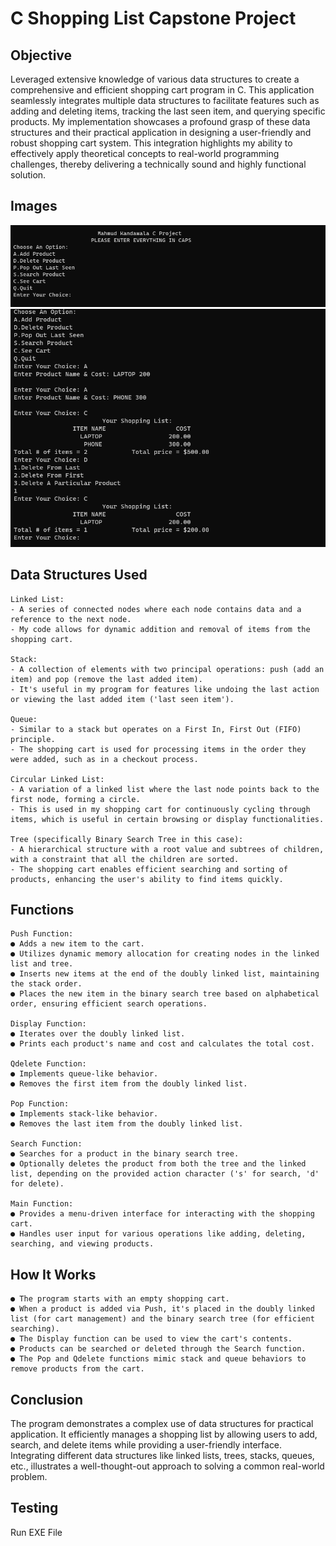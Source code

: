# C Shopping List Capstone Project

## Objective
Leveraged extensive knowledge of various data structures to create a comprehensive and efficient shopping cart program in C. This application seamlessly integrates multiple data structures to facilitate features such as adding and deleting items, tracking the last seen item, and querying specific products. My implementation showcases a profound grasp of these data structures and their practical application in designing a user-friendly and robust shopping cart system. This integration highlights my ability to effectively apply theoretical concepts to real-world programming challenges, thereby delivering a technically sound and highly functional solution.

## Images
<img src = "images/1.png"> 
<img src = "images/2.png"> 

## Data Structures Used
```
Linked List:
- A series of connected nodes where each node contains data and a reference to the next node.
- My code allows for dynamic addition and removal of items from the shopping cart.

Stack:
- A collection of elements with two principal operations: push (add an item) and pop (remove the last added item).
- It's useful in my program for features like undoing the last action or viewing the last added item ('last seen item').

Queue:
- Similar to a stack but operates on a First In, First Out (FIFO) principle.
- The shopping cart is used for processing items in the order they were added, such as in a checkout process.

Circular Linked List:
- A variation of a linked list where the last node points back to the first node, forming a circle.
- This is used in my shopping cart for continuously cycling through items, which is useful in certain browsing or display functionalities.

Tree (specifically Binary Search Tree in this case):
- A hierarchical structure with a root value and subtrees of children, with a constraint that all the children are sorted.
- The shopping cart enables efficient searching and sorting of products, enhancing the user's ability to find items quickly.
```

## Functions

```
Push Function:
● Adds a new item to the cart.
● Utilizes dynamic memory allocation for creating nodes in the linked list and tree.
● Inserts new items at the end of the doubly linked list, maintaining the stack order.
● Places the new item in the binary search tree based on alphabetical order, ensuring efficient search operations.

Display Function:
● Iterates over the doubly linked list.
● Prints each product's name and cost and calculates the total cost.

Qdelete Function:
● Implements queue-like behavior.
● Removes the first item from the doubly linked list.

Pop Function:
● Implements stack-like behavior.
● Removes the last item from the doubly linked list.

Search Function:
● Searches for a product in the binary search tree.
● Optionally deletes the product from both the tree and the linked list, depending on the provided action character ('s' for search, 'd' for delete).

Main Function:
● Provides a menu-driven interface for interacting with the shopping cart.
● Handles user input for various operations like adding, deleting, searching, and viewing products.
```

## How It Works 
```
● The program starts with an empty shopping cart.
● When a product is added via Push, it's placed in the doubly linked list (for cart management) and the binary search tree (for efficient searching).
● The Display function can be used to view the cart's contents.
● Products can be searched or deleted through the Search function.
● The Pop and Qdelete functions mimic stack and queue behaviors to remove products from the cart.
```
## Conclusion
The program demonstrates a complex use of data structures for practical application. It efficiently manages a shopping list by allowing users to add, search, and delete items while providing a user-friendly interface. Integrating different data structures like linked lists, trees, stacks, queues, etc., illustrates a well-thought-out approach to solving a common real-world problem.

## Testing
Run EXE File
